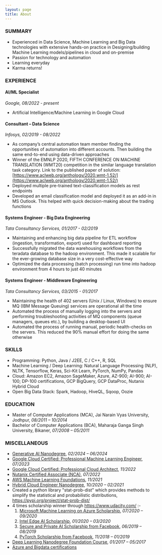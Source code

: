 ```yaml
---
layout: page
title: About
---
```


### SUMMARY
- Experienced in Data Science, Machine Learning and Big Data technologies with extensive hands-on practice in Designing/building Machine Learning models/pipelines in cloud and on-premise
- Passion for technology and automation
- Learning everyday
- Karma returns!

### EXPERIENCE
#### AI/ML Specialist
*Google, 08/2022 - present*
- Artificial Intelligence/Machine Learning in Google Cloud

#### Consultant – Data Science
*Infosys, 02/2019 - 08/2022*
- As company’s central automation team member finding the opportunities of automation into different accounts. Then building the same end-to-end using data-driven approaches
- Winner of the EMNLP 2020, FIFTH CONFERENCE ON MACHINE TRANSLATION (WMT20) competition in the similar language translation task category. Link to the published paper of solution: [https://www.aclweb.org/anthology/2020.wmt-1.52/](https://www.aclweb.org/anthology/2020.wmt-1.52/)
- Deployed multiple pre-trained text-classification models as rest endpoints
- Developed an email classification model and deployed it as an add-in in MS Outlook. This helped with quick decision-making about the trading functions

#### Systems Engineer - Big Data Engineering
*Tata Consultancy Services, 01/2017 - 02/2019*
- Maintaining and enhancing big data pipeline for ETL workflow (ingestion, transformation, export) used for dashboard reporting
- Successfully migrated the data warehousing workflows from the teradata database to the hadoop environment. This made it scalable for the ever-growing database size in a very cost-effective way
- Optimized the data processing (batch processing) run time into hadoop environment from 4 hours to just 40 minutes

#### Systems Engineer - Middleware Engineering
*Tata Consultancy Services, 03/2015 - 01/2017*
- Maintaining the health of 402 servers (Unix / Linux, Windows) to ensure MQ (IBM Message Queuing) services are operational all the time
- Automated the process of manually logging into the servers and performing troubleshooting activities of MQ components (queue managers, queues etc.), by building a desktop-based UI
- Automated the process of running manual, periodic health-checks on the servers. This reduced the 90% manual effort for doing the same otherwise


### SKILLS
- Programming: Python, Java / J2EE, C / C++, R, SQL
- Machine Learning / Deep Learning: Natural Language Processing (NLP), NLTK, Tensorflow, Keras, Sci-Kit Learn, PyTorch, NumPy, Pandas
- Cloud: Amazon EC2, Amazon SageMaker, Azure, AZ-900; AI-900; AI-100; DP-100 certifications, GCP BigQuery, GCP DataProc, Nutanix Hybrid Cloud
- Open Big Data Stack: Spark, Hadoop, HiveQL, Sqoop, Oozie


### EDUCATION
- Master of Computer Applications (MCA), Jai Narain Vyas University, Jodhpur, _08/2011 – 10/2014_
- Bachelor of Computer Applications (BCA), Maharaja Ganga Singh University, Bikaner, _07/2008 – 05/2011_


### MISCELLANEOUS
- <a href="http://confirm.udacity.com/e/f33b7daa-cbb0-11ee-897b-e3d841172646" target="_blank">Generative AI Nanodegree</a>, _02/2024 – 06/2024_
- <a href="https://google.accredible.com/c6ad46b8-b3f4-455c-8ec6-7517faf6fa8e" target="_blank">Google Cloud Certified: Professional Machine Learning Engineer</a>, _07/2023_
- <a href="https://www.credential.net/df38b9ad-e704-4f0f-9886-cf231bc90a13" target="_blank">Google Cloud Certified: Professional Cloud Architect</a>, _11/2022_
- <a href="https://www.credly.com/badges/ebd0478f-8340-4f51-818c-65666a6cd818/public_url" target="_blank">Nutanix Certified Associate (NCA)</a>, _07/2022_
- <a href="https://graduation.udacity.com/confirm/6L66PRRZ" target="_blank">AWS Machine Learning Foundations</a>, _11/2021_
- <a href="https://graduation.udacity.com/confirm/PXDZZGRH" target="_blank">Hybrid Cloud Engineer Nanodegree</a>, _10/2020 – 02/2021_
- Created a python library &quot;stat-prob-dist&quot; which provides methods to simplify the statistical and probabilistic distributions, <a href="[https://google.accredible.com/c6ad46b8-b3f4-455c-8ec6-7517faf6fa8e](https://pypi.org/project/stat-prob-dist/)" target="_blank">https://pypi.org/project/stat-prob-dist/</a>
- 4 times scholarship winner through <a href="https://www.udacity.com/" target="_blank">https://www.udacity.com/</a> :-
  1. <a href="https://www.udacity.com/scholarships/machine-learning-scholarship-microsoft-azure" target="_blank">Microsoft Machine Learning on Azure Scholarship</a>, _07/2020 – 09/2020_
  2. <a href="https://www.udacity.com/scholarships/intel-edge-ai-scholarship" target="_blank">Intel Edge AI Scholarship</a>, _01/2020 – 03/2020_
  3. <a href="https://www.udacity.com/facebook-AI-scholarship" target="_blank">Secure and Private AI Scholarship from Facebook</a>, _06/2019 – 08/2019_
  4. <a href="https://www.udacity.com/scholarships/facebook-pytorch-scholarship" target="_blank">PyTorch Scholarship from Facebook</a>, _11/2018 – 01/2019_
- <a href="https://graduation.udacity.com/confirm/DWP3CWJL" target="_blank">Deep Learning Nanodegree Foundation Course</a>, _01/2017 – 05/2017_
- <a href="https://www.credly.com/users/amanpreet-singh.3edf048e" target="_blank">Azure and Bigdata certifications</a>
